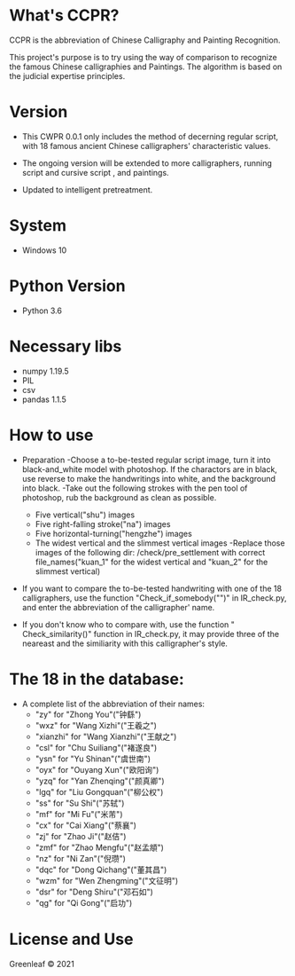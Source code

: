 ﻿# What's CCPR?
  
  CCPR is the abbreviation of Chinese Calligraphy and Painting Recognition.
  
  This project's purpose is to try using the way of comparison to recognize the famous Chinese calligraphies and Paintings. The algorithm is based on the judicial expertise principles.

# Version

- This CWPR 0.0.1 only includes the method of decerning regular script, with 18 famous ancient Chinese calligraphers' characteristic values.  

- The ongoing version will be extended to more calligraphers, running script and cursive script , and paintings.

- Updated to intelligent pretreatment.

# System

- Windows 10

# Python Version

- Python 3.6

# Necessary libs

- numpy 1.19.5
- PIL
- csv
- pandas 1.1.5

# How to use

- Preparation
 -Choose a to-be-tested regular script image, turn it into black-and_white model with photoshop. If the charactors are in black, use reverse to make the handwritings into white, and the background into black.
 -Take out the following strokes with the pen tool of photoshop, rub the background as clean as possible.
  - Five vertical("shu") images
  - Five right-falling stroke("na") images
  - Five horizontal-turning("hengzhe") images
  - The widest vertical and the slimmest vertical images
 -Replace those images of the following dir: /check/pre_settlement with correct file_names("kuan_1" for the widest vertical and "kuan_2" for the  slimmest vertical)

- If you want to compare the  to-be-tested handwriting with one of the 18  calligraphers, use the function "Check_if_somebody("")" in IR_check.py, and enter the abbreviation of the  calligrapher' name.

- If you don't know who to compare with, use the function " Check_similarity()" function in IR_check.py, it may provide three of the neareast and the similiarity with this calligrapher's style.

# The 18 in the database:
  
  - A complete list of the abbreviation of their names:
    - "zy" for "Zhong You"("钟繇")
    - "wxz" for "Wang Xizhi"("王羲之")
    - "xianzhi" for "Wang Xianzhi"("王献之")
    - "csl" for "Chu Suiliang"("褚遂良")
    - "ysn" for "Yu Shinan"("虞世南")
    - "oyx" for "Ouyang Xun"("欧阳询")
    - "yzq" for "Yan Zhenqing"("颜真卿")
    - "lgq" for "Liu Gongquan"("柳公权")
    - "ss" for "Su Shi"("苏轼")
    - "mf" for "Mi Fu"("米芾")
    - "cx" for "Cai Xiang"("蔡襄")
    - "zj" for "Zhao Ji"("赵佶")
    - "zmf" for "Zhao Mengfu"("赵孟頫")
    - "nz" for "Ni Zan"("倪瓒")
    - "dqc" for "Dong Qichang"("董其昌")
    - "wzm" for "Wen Zhengming"("文征明")
    - "dsr" for "Deng Shiru"("邓石如")
    - "qg" for "Qi Gong"("启功")


# License and Use

Greenleaf © 2021 



    

  


